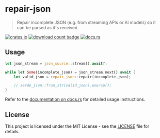 # repair-json

> Repair incomplete JSON (e.g. from streaming APIs or AI models) so it can be parsed as it's received.

[![crates.io](https://img.shields.io/crates/v/repair-json.svg)](https://crates.io/crates/repair-json)
[![download count badge](https://img.shields.io/crates/d/repair-json.svg)](https://crates.io/crates/repair-json)
[![docs.rs](https://img.shields.io/badge/docs-latest-blue.svg)](https://docs.rs/repair-json)

## Usage

```rust
let json_stream = json_source::stream().await?;

while let Some(incomplete_json) = json_stream.next().await {
    let valid_json = repair_json::repair(incomplete_json);

    // serde_json::from_str(valid_json).unwrap();
}
```

Refer to the [documentation on docs.rs](https://docs.rs/repair-json) for detailed usage instructions.

## License

This project is licensed under the MIT License - see the [LICENSE](LICENSE) file for details.
